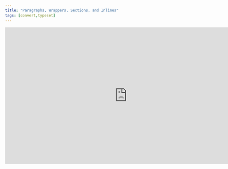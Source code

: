 ```yaml
---
title: "Paragraphs, Wrappers, Sections, and Inlines"
tags: [convert,typeset]
---
```

 
<html><body><section data-type="chapter" class="hsecchapter" data-hederis-type="hsecchapter" id="paragraphs-wrappers-and-sections" data-pi-attrs="id: paragraphs-wrappers-and-sections; data-tags: convert,typeset;" role="doc-chapter" data-tags="convert,typeset" data-author-name=" " data-book-title=" " title="Paragraphs, Wrappers, Sections, and Inlines"><iframe width="800" height="450" src="https://www.youtube.com/embed/vAIajtvdjKM" frameborder="0" allow="accelerometer;encrypted-media;gyroscope;picture-in-picture" allowfullscreen="" id="pWuE7mdPv"/><p data-embedded-html="true" id="ptVlGL0jA">INTENTIONALLY BLANK</p><p class="hblkp" data-hederis-type="hblkp" id="pBpn1Vhun">There are four categories of styles that we use in Hederis: paragraphs, wrappers, sections, and inlines. <strong data-hederis-type="hspanstrong" id="pwU8okH6w">Paragraphs</strong> are the types of content that you&#8217;re probably most familiar with: chapter titles, plain text paragraphs, quote paragraphs, list items, and so on all fall into this category.</p><p class="hblkp" data-hederis-type="hblkp" id="pWGQpWrpH"><strong class="hspanstrong" data-hederis-type="hspanstrong" id="py34mmjiZ">Wrappers</strong> are a way to group certain paragraphs together that should be distinguished from the main flow of text in some way. For example, if you have multiple paragraphs in an extract, those would be wrapped accordingly. Some other examples are poems, letters, epigraphs, and lists. See &#8220;<a href="{% link _docs/add-a-wrapper.md %}" data-hederis-type="hspana" id="pULmbQSbq"><span class="Hyperlink" data-hederis-type="hspnspan" id="pOBkDbBbc">Add a Wrapper</span></a>&#8221; for more on this.</p><p class="hblkp" data-hederis-type="hblkp" id="pMgjXUkP6">In your Word manuscript, wrappers look like this:</p><img data-hederis-type="hblkimg" class="hblkimg" id="p3hWy8iaZ" src="/images/wrapper1.png" data-img-src="/images/wrapper1.png"/><p class="hblkp" data-hederis-type="hblkp" id="pTz0FKIjz">Many people are accustomed to using unique paragraph styles for everything, which results in very large style sets. For example, you&#8217;d need separate styles for body text vs. a text paragraph inside an extract, or for an extract title vs. a sidebar title. By using wrappers, we make it much easier to manage the number of paragraph styles you need to use. You can use the <em data-hederis-type="hspanem" id="pGZkAHBF9">HED Plain text paragraph</em> style for both your main body text and for the text inside your extracts, and because your extracts are enclosed in a wrapper, you&#8217;ll still be able to design those paragraphs differently if you want to. (See &#8220;<a href="{% link _docs/semantic-tagging.md %}" data-hederis-type="hspana" id="ppGMiIfdD"><span class="Hyperlink" data-hederis-type="hspnspan" id="pShg1kt1i">About Styles</span></a>&#8221; for more on how this works.)</p><p class="hblkp" data-hederis-type="hblkp" id="pne6tau77"><strong class="hspanstrong" data-hederis-type="hspanstrong" id="ppS7rfYsQ">Sections</strong> are the main chunks of your manuscript&#8212;you probably use words like chapters, parts, appendixes, prefaces, etc., to describe the sections in your book. At Hederis, we have special styles to mark your section breaks (see &#8220;<a href="{% link _docs/add-a-section.md %}" data-hederis-type="hspana" id="p7NP6ENBG"><span class="Hyperlink" data-hederis-type="hspnspan" id="pQob3yb0U">Add a Section</span></a>&#8221; to learn more). These section break styles tell our app where and how to split up your manuscript, and these breaks are used to create book features like your ebook table of contents (you can have more granular control over that if you want to &#8211; check out &#8220;<a href="{% link _docs/autogen-a-toc.md %}" data-hederis-type="hspana" id="pbqRdT8a6"><span class="Hyperlink" data-hederis-type="hspnspan" id="pSAN9VTBN">Automatically Generate a Table of Contents</span></a>&#8221; for more). In Word, section breaks look like this:</p><img data-hederis-type="hblkimg" class="hblkimg" id="pFqqDcDrw" src="/images/sectbr.png" data-img-src="/images/sectbr.png"/><p class="hblkp" data-hederis-type="hblkp" id="p38KTjjHH"><strong class="hspanstrong" data-hederis-type="hspanstrong" id="ptPq1qqPe">Inlines</strong> are the individual letters, words, and other symbols that make up your text. When you want to add a special meaning or style to a span of letters or words within a paragraph, you&#8217;d use an Inline style, like HED SPAN Bold, HED SPAN Small Caps, or HED SPAN Key phrase. See <a href="{% link _docs/list-of-word-styles.md %}" data-hederis-type="hspana" id="pxxIQEITi"><span class="Hyperlink" data-hederis-type="hspnspan" id="p7y9P5r58">List of Hederis Word Styles</span></a> for a full list of our Inline styles.</p><aside class="hwprbox box" data-hederis-type="hwprbox" id="pqx8dqkvr" data-type="sidebar"><p class="hblktype" data-hederis-type="hblktype" id="pEIHYjHIY">Note</p><p class="hblkp" data-hederis-type="hblkp" id="p7PDDcRiV">To request a new style for a type of content we don&#8217;t have covered with our existing styles, email us at <a href="mailto:help@hederis.com" data-hederis-type="hspana" id="pyn29yzAw"><span class="Hyperlink" data-hederis-type="hspnspan" id="pRjf6oOWP">help@hederis.com</span></a>.</p></aside></section></body></html>
